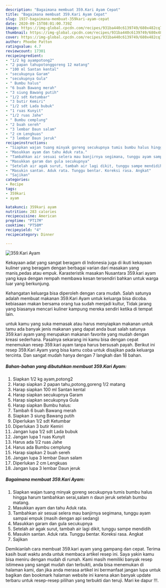 ```yaml
---
description: "Bagaimana membuat 359.Kari Ayam Cepat"
title: "Bagaimana membuat 359.Kari Ayam Cepat"
slug: 1937-bagaimana-membuat-359kari-ayam-cepat
date: 2020-09-15T08:01:00.739Z
image: https://img-global.cpcdn.com/recipes/931ba440c6139749/680x482cq70/359kari-ayam-foto-resep-utama.jpg
thumbnail: https://img-global.cpcdn.com/recipes/931ba440c6139749/680x482cq70/359kari-ayam-foto-resep-utama.jpg
cover: https://img-global.cpcdn.com/recipes/931ba440c6139749/680x482cq70/359kari-ayam-foto-resep-utama.jpg
author: Phoebe Patton
ratingvalue: 4.7
reviewcount: 17301
recipeingredient:
- "1/2 kg ayampotong2"
- "2 papan tahupotonggoreng 12 matang"
- "100 ml Santan kental"
- "secukupnya Garam"
- "secukupnya Gula"
- " Bumbu halus"
- "6 buah Bawang merah"
- "3 siung Bawang putih"
- "1/2 sdt Ketumbar"
- "3 butir Kemiri"
- "1/2 sdt Lada bubuk"
- "1 ruas Kunyit"
- "1/2 ruas Jahe"
- " Bumbu cemplung"
- "2 buah sereh"
- "3 lembar Daun salam"
- "2 cm Lengkuas"
- "3 lembar Daun jeruk"
recipeinstructions:
- "Siapkan wajan tuang minyak goreng secukupnya tumis bumbu halus hingga harum tambahkan serai,salam n daun jeruk setelah bumbu matang."
- "Masukkan ayam dan tahu Aduk rata."
- "Tambahkan air sesuai selera mau banjirnya segimana, tunggu ayam sampai empuk (masih dengan api sedang)"
- "Masukkan garam dan gula secukupnya"
- "Setelah air agak surut, tambah air lagi dikit, tunggu sampe mendidih"
- "Masukin santan. Aduk rata. Tunggu bentar. Koreksi rasa. Angkat"
- "Sajikan"
categories:
- Recipe
tags:
- 359kari
- ayam

katakunci: 359kari ayam 
nutrition: 283 calories
recipecuisine: American
preptime: "PT17M"
cooktime: "PT58M"
recipeyield: "4"
recipecategory: Dinner

---
```



![359.Kari Ayam](https://img-global.cpcdn.com/recipes/931ba440c6139749/680x482cq70/359kari-ayam-foto-resep-utama.jpg)

Kekayaan adat yang sangat beragam di Indonesia juga di ikuti kekayaan kuliner yang beragam dengan berbagai varian dari masakan yang manis,pedas atau empuk. Karasteristik masakan Nusantara 359.kari ayam yang kaya dengan rempah membawa kesan tersendiri bahkan untuk warga luar yang berkunjung.


Kehangatan keluarga bisa diperoleh dengan cara mudah. Salah satunya adalah membuat makanan 359.Kari Ayam untuk keluarga bisa dicoba. kebiasaan makan bersama orang tua sudah menjadi kultur, Tidak jarang yang biasanya mencari kuliner kampung mereka sendiri ketika di tempat lain.



untuk kamu yang suka memasak atau harus menyiapkan makanan untuk tamu ada banyak jenis makanan yang dapat anda buat salah satunya 359.kari ayam yang merupakan makanan favorite yang mudah dengan kreasi sederhana. Pasalnya sekarang ini kamu bisa dengan cepat menemukan resep 359.kari ayam tanpa harus bersusah payah.
Berikut ini resep 359.Kari Ayam yang bisa kamu coba untuk disajikan pada keluarga tercinta. Dan sangat mudah hanya dengan 7 langkah dan 18 bahan.


<!--inarticleads1-->

##### Bahan-bahan yang dibutuhkan membuat 359.Kari Ayam:

1. Siapkan 1/2 kg ayam,potong2
1. Harap siapkan 2 papan tahu,potong,goreng 1/2 matang
1. Harap siapkan 100 ml Santan kental
1. Harap siapkan secukupnya Garam
1. Harap siapkan secukupnya Gula
1. Harap siapkan  Bumbu halus:
1. Tambah 6 buah Bawang merah
1. Siapkan 3 siung Bawang putih
1. Diperlukan 1/2 sdt Ketumbar
1. Diperlukan 3 butir Kemiri
1. Jangan lupa 1/2 sdt Lada bubuk
1. Jangan lupa 1 ruas Kunyit
1. Harus ada 1/2 ruas Jahe
1. Harus ada  Bumbu cemplung
1. Harap siapkan 2 buah sereh
1. Jangan lupa 3 lembar Daun salam
1. Diperlukan 2 cm Lengkuas
1. Jangan lupa 3 lembar Daun jeruk




<!--inarticleads2-->

##### Bagaimana membuat  359.Kari Ayam:

1. Siapkan wajan tuang minyak goreng secukupnya tumis bumbu halus hingga harum tambahkan serai,salam n daun jeruk setelah bumbu matang.
1. Masukkan ayam dan tahu Aduk rata.
1. Tambahkan air sesuai selera mau banjirnya segimana, tunggu ayam sampai empuk (masih dengan api sedang)
1. Masukkan garam dan gula secukupnya
1. Setelah air agak surut, tambah air lagi dikit, tunggu sampe mendidih
1. Masukin santan. Aduk rata. Tunggu bentar. Koreksi rasa. Angkat
1. Sajikan




Demikianlah cara membuat 359.kari ayam yang gampang dan cepat. Terima kasih buat waktu anda untuk membaca artikel resep ini. Saya yakin kamu bisa meniru dengan mudah di rumah. Kami masih memiliki banyak resep istimewa yang sangat mudah dan terbukti, anda bisa menemukan di halaman kami, dan jika anda merasa artikel ini bermanfaat jangan lupa untuk bagikan dan bookmark halaman website ini karena akan banyak update terbaru untuk resep-resep pilihan yang terbukti dan teruji. Mari ke dapur !!!. 
